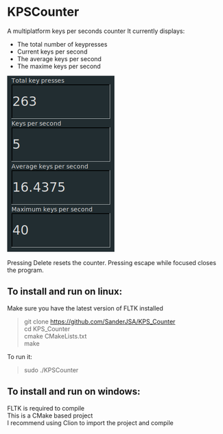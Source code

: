 # KPSCounter
A multiplatform keys per seconds counter
It currently displays:
- The total number of keypresses
- Current keys per second
- The average keys per second
- The maxime keys per second

![alt text](https://github.com/SanderJSA/KPS_Counter/blob/master/Preview.png "What it looks like in i3-gaps")

Pressing Delete resets the counter.
Pressing escape while focused closes the program.

## To install and run on linux:

Make sure you have the latest version of FLTK installed

> git clone https://github.com/SanderJSA/KPS_Counter  
> cd KPS_Counter  
> cmake CMakeLists.txt  
> make

To run it:
> sudo ./KPSCounter  

## To install and run on windows:

FLTK is required to compile  
This is a CMake based project  
I recommend using Clion to import the project and compile  